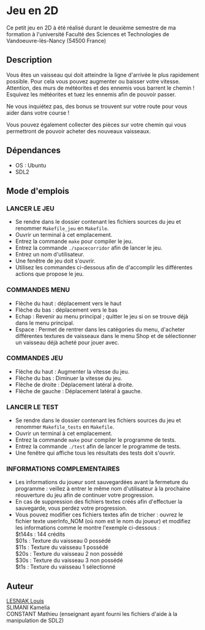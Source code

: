 # Jeu en 2D 

Ce petit jeu en 2D à été réalisé durant le deuxième semestre de ma formation à l'université Faculté des Sciences et Technologies de Vandoeuvre-lès-Nancy (54500 France)

## Description

Vous êtes un vaisseau qui doit atteindre la ligne d'arrivée le plus rapidement possible. Pour cela vous pouvez augmenter ou baisser votre vitesse. Attention, des murs de météorites et des ennemis vous barrent le chemin ! Esquivez les météorites et tuez les ennemis afin de pouvoir passer.

Ne vous inquiétez pas, des bonus se trouvent sur votre route pour vous aider dans votre course !

Vous pouvez également collecter des pièces sur votre chemin qui vous permettront de pouvoir acheter des nouveaux vaisseaux.

## Dépendances

- OS : Ubuntu
- SDL2

## Mode d'emplois


### LANCER LE JEU

- Se rendre dans le dossier contenant les fichiers sources du jeu et renommer `Makefile_jeu` en `Makefile`.
- Ouvrir un terminal à cet emplacement.
- Entrez la commande `make` pour compiler le jeu.
- Entrez la commande `./spacecorridor` afin de lancer le jeu.
- Entrez un nom d'utilisateur.
- Une fenêtre de jeu doit s'ouvrir.
- Utilisez les commandes ci-dessous afin de d'accomplir les différentes actions que propose le jeu.

### COMMANDES MENU

- Flèche du haut : déplacement vers le haut 
- Flèche du bas : déplacement vers le bas
- Echap : Revenir au menu principal ; quitter le jeu si on se trouve déjà dans le menu principal.
- Espace : Permet de rentrer dans les catégories du menu, d'acheter différentes textures de vaisseaux dans le menu Shop et de sélectionner un vaisseau déjà acheté pour jouer avec.

### COMMANDES JEU

- Flèche du haut : Augmenter la vitesse du jeu.
- Flèche du bas : Diminuer la vitesse du jeu.
- Flèche de droite : Déplacement latéral à droite.
- Flèche de gauche : Déplacement latéral à gauche.

### LANCER LE TEST

- Se rendre dans le dossier contenant les fichiers sources du jeu et renommer `Makefile_tests` en `Makefile`.
- Ouvrir un terminal à cet emplacement.
- Entrez la commande `make` pour compiler le programme de tests.
- Entrez la commande `./test` afin de lancer le programme de tests.
- Une fenêtre qui affiche tous les résultats des tests doit s'ouvrir.

### INFORMATIONS COMPLEMENTAIRES

- Les informations du joueur sont sauvegardées avant la fermeture du programme : veillez à entrer le même nom d'utilisateur à la prochaine réouverture du jeu afin de continuer votre progression.
- En cas de suppression des fichiers textes créés afin d'effectuer la sauvegarde, vous perdez votre progression.
- Vous pouvez modifier ces fichiers textes afin de tricher : ouvrez le fichier texte userInfo_NOM (où nom est le nom du joueur) et modifiez les informations comme le montre l'exemple ci-dessous :  
$t144s : 144 crédits  
$01s : Texture du vaisseau 0 possédé  
$11s : Texture du vaisseau 1 possédé  
$20s : Texture du vaisseau 2 non possédé  
$30s : Texture du vaisseau 3 non possédé  
$t1s : Texture du vaisseau 1 sélectionné  

## Auteur
[LESNIAK Louis](https://github.com/LESNIAK-Louis)
</br>
SLIMANI Kamelia
</br>
CONSTANT Mathieu (enseignant ayant fourni les fichiers d'aide à la manipulation de SDL2)

